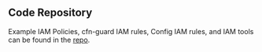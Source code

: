 ## Code Repository

Example IAM Policies, cfn-guard IAM rules, Config IAM rules, and IAM tools can be found in the [repo](https://code.amazon.com/packages/IAM-Permissions-Guardrails/trees/mainline).
